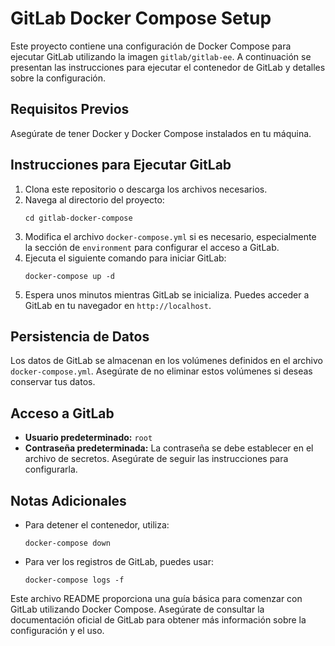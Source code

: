 # GitLab Docker Compose Setup

Este proyecto contiene una configuración de Docker Compose para ejecutar GitLab utilizando la imagen `gitlab/gitlab-ee`. A continuación se presentan las instrucciones para ejecutar el contenedor de GitLab y detalles sobre la configuración.

## Requisitos Previos

Asegúrate de tener Docker y Docker Compose instalados en tu máquina.

## Instrucciones para Ejecutar GitLab

1. Clona este repositorio o descarga los archivos necesarios.
2. Navega al directorio del proyecto:
   ```
   cd gitlab-docker-compose
   ```
3. Modifica el archivo `docker-compose.yml` si es necesario, especialmente la sección de `environment` para configurar el acceso a GitLab.
4. Ejecuta el siguiente comando para iniciar GitLab:
   ```
   docker-compose up -d
   ```
5. Espera unos minutos mientras GitLab se inicializa. Puedes acceder a GitLab en tu navegador en `http://localhost`.

## Persistencia de Datos

Los datos de GitLab se almacenan en los volúmenes definidos en el archivo `docker-compose.yml`. Asegúrate de no eliminar estos volúmenes si deseas conservar tus datos.

## Acceso a GitLab

- **Usuario predeterminado:** `root`
- **Contraseña predeterminada:** La contraseña se debe establecer en el archivo de secretos. Asegúrate de seguir las instrucciones para configurarla.

## Notas Adicionales

- Para detener el contenedor, utiliza:
  ```
  docker-compose down
  ```
- Para ver los registros de GitLab, puedes usar:
  ```
  docker-compose logs -f
  ```

Este archivo README proporciona una guía básica para comenzar con GitLab utilizando Docker Compose. Asegúrate de consultar la documentación oficial de GitLab para obtener más información sobre la configuración y el uso.